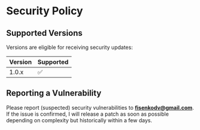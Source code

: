 # Security Policy

## Supported Versions

Versions are eligible for receiving security updates:

| Version | Supported          |
| ------- | ------------------ |
| 1.0.x   | :white_check_mark: |

## Reporting a Vulnerability

Please report (suspected) security vulnerabilities to **[fisenkodv@gmail.com](mailto:fisenkodv@gmail.com)**. 
If the issue is confirmed, I will release a patch as soon as possible depending on complexity but historically within a few days.
